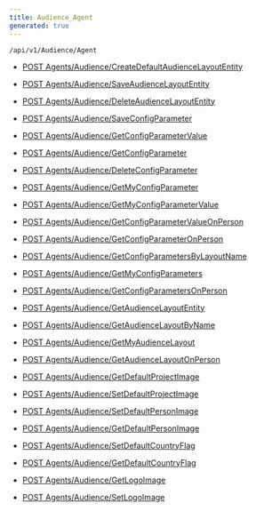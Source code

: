 ```yaml
---
title: Audience_Agent
generated: true
---
```


```http
/api/v1/Audience/Agent
```




* [POST Agents/Audience/CreateDefaultAudienceLayoutEntity](v1AudienceAgent_CreateDefaultAudienceLayoutEntity.md)

* [POST Agents/Audience/SaveAudienceLayoutEntity](v1AudienceAgent_SaveAudienceLayoutEntity.md)

* [POST Agents/Audience/DeleteAudienceLayoutEntity](v1AudienceAgent_DeleteAudienceLayoutEntity.md)

* [POST Agents/Audience/SaveConfigParameter](v1AudienceAgent_SaveConfigParameter.md)

* [POST Agents/Audience/GetConfigParameterValue](v1AudienceAgent_GetConfigParameterValue.md)

* [POST Agents/Audience/GetConfigParameter](v1AudienceAgent_GetConfigParameter.md)

* [POST Agents/Audience/DeleteConfigParameter](v1AudienceAgent_DeleteConfigParameter.md)

* [POST Agents/Audience/GetMyConfigParameter](v1AudienceAgent_GetMyConfigParameter.md)

* [POST Agents/Audience/GetMyConfigParameterValue](v1AudienceAgent_GetMyConfigParameterValue.md)

* [POST Agents/Audience/GetConfigParameterValueOnPerson](v1AudienceAgent_GetConfigParameterValueOnPerson.md)

* [POST Agents/Audience/GetConfigParameterOnPerson](v1AudienceAgent_GetConfigParameterOnPerson.md)

* [POST Agents/Audience/GetConfigParametersByLayoutName](v1AudienceAgent_GetConfigParametersByLayoutName.md)

* [POST Agents/Audience/GetMyConfigParameters](v1AudienceAgent_GetMyConfigParameters.md)

* [POST Agents/Audience/GetConfigParametersOnPerson](v1AudienceAgent_GetConfigParametersOnPerson.md)

* [POST Agents/Audience/GetAudienceLayoutEntity](v1AudienceAgent_GetAudienceLayoutEntity.md)

* [POST Agents/Audience/GetAudienceLayoutByName](v1AudienceAgent_GetAudienceLayoutByName.md)

* [POST Agents/Audience/GetMyAudienceLayout](v1AudienceAgent_GetMyAudienceLayout.md)

* [POST Agents/Audience/GetAudienceLayoutOnPerson](v1AudienceAgent_GetAudienceLayoutOnPerson.md)

* [POST Agents/Audience/GetDefaultProjectImage](v1AudienceAgent_GetDefaultProjectImage.md)

* [POST Agents/Audience/SetDefaultProjectImage](v1AudienceAgent_SetDefaultProjectImage.md)

* [POST Agents/Audience/SetDefaultPersonImage](v1AudienceAgent_SetDefaultPersonImage.md)

* [POST Agents/Audience/GetDefaultPersonImage](v1AudienceAgent_GetDefaultPersonImage.md)

* [POST Agents/Audience/SetDefaultCountryFlag](v1AudienceAgent_SetDefaultCountryFlag.md)

* [POST Agents/Audience/GetDefaultCountryFlag](v1AudienceAgent_GetDefaultCountryFlag.md)

* [POST Agents/Audience/GetLogoImage](v1AudienceAgent_GetLogoImage.md)

* [POST Agents/Audience/SetLogoImage](v1AudienceAgent_SetLogoImage.md)